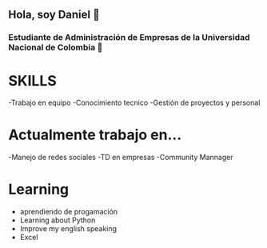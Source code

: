 
## Hola, soy Daniel 👋

### Estudiante de Administración de Empresas de la Universidad Nacional de Colombia 🌱
# SKILLS 
-Trabajo en equipo 
-Conocimiento tecnico 
-Gestión de proyectos y personal

# Actualmente trabajo en...
-Manejo de redes sociales
-TD en empresas
-Community Mannager 

# Learning
- aprendiendo de progamación
- Learning about Python
- Improve my english speaking
- Excel

<!--
**MarD100/MarD100** is a ✨ _special_ ✨ repository because its `README.md` (this file) appears on your GitHub profile.

Here are some ideas to get you started:

- 🔭 I’m currently working on ...
- 🌱 I’m currently learning ...
- 👯 I’m looking to collaborate on ...
- 🤔 I’m looking for help with ...
- 💬 Ask me about ...
- 📫 How to reach me: ...
- 😄 Pronouns: ...
- ⚡ Fun fact: ...
-->
